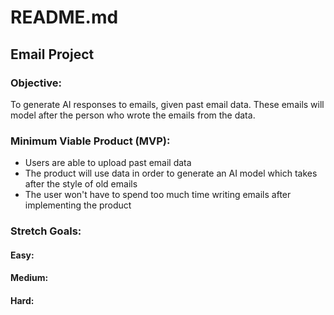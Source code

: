 # README.md
## Email Project

### Objective:
To generate AI responses to emails, given past email data. These emails will model after the person who wrote the emails from the data.


### Minimum Viable Product (MVP): 
- Users are able to upload past email data
- The product will use data in order to generate an AI model which takes after the style of old emails
- The user won't have to spend too much time writing emails after implementing the product


### Stretch Goals:
#### Easy:
#### Medium:
#### Hard:

